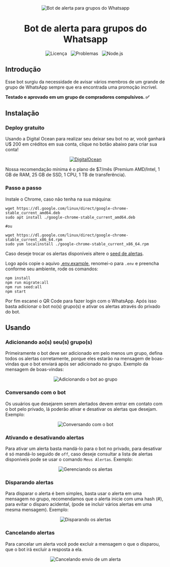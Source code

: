 <div align="center">
    <img src="https://raw.githubusercontent.com/leonetecbr/bot-alert-group-whatsapp/main/resources/logo.png" alt="Bot de alerta para grupos do Whatsapp">
    <h1>Bot de alerta para grupos do Whatsapp</h1>
    <img src="https://img.shields.io/github/license/leonetecbr/bot-alert-group-whatsapp.svg" alt="Licença"/>&nbsp;&nbsp;
    <img src="https://img.shields.io/github/issues/leonetecbr/bot-alert-group-whatsapp.svg" alt="Problemas"/>&nbsp;&nbsp;
    <img src="https://img.shields.io/badge/Node.js-43853D?style=for-the-badge&logo=node.js&logoColor=white" alt="Node.js"/>&nbsp;&nbsp;
</div>

## Introdução

Esse bot surgiu da necessidade de avisar vários membros de um grande de grupo de WhatsApp sempre que era encontrada uma
promoção incrível.

**Testado e aprovado em um grupo de compradores compulsivos. ✅**

## Instalação

### Deploy gratuito

Usando a Digital Ocean para realizar seu deixar seu bot no ar, você ganhará U$ 200 em créditos em sua conta, clique no 
botão abaixo para criar sua conta!

<p align="center">
    <a href="https://www.digitalocean.com/?refcode=5d3426700562&utm_campaign=Referral_Invite&utm_medium=Referral_Program&utm_source=badge">
        <img src="https://raw.githubusercontent.com/leonetecbr/bot-alert-group-whatsapp/main/result/DigitalOcean.png" alt="DigitalOcean" />
    </a>
</p>

Nossa recomendação mínima é o plano de $7/mês (Premium AMD/Intel, 1 GB de RAM, 25 GB de SSD, 1 CPU, 1 TB de transferência).

### Passo a passo

Instale o Chrome, caso não tenha na sua máquina:

```
wget https://dl.google.com/linux/direct/google-chrome-stable_current_amd64.deb
sudo apt install ./google-chrome-stable_current_amd64.deb

#ou

wget https://dl.google.com/linux/direct/google-chrome-stable_current_x86_64.rpm
sudo yum localinstall ./google-chrome-stable_current_x86_64.rpm
```

Caso deseje trocar os alertas disponíveis altere o [seed de alertas](https://github.com/leonetecbr/bot-alert-group-whatsapp/blob/main/seeders/20230805152033-alerts.js). 

Logo após copie o aquivo [.env.example](https://github.com/leonetecbr/bot-alert-group-whatsapp/blob/main/.env.example),
renomei-o para ```.env``` e preencha conforme seu ambiente, rode os comandos: 
```
npm install
npm run migrate:all
npm run seed:all
npm start
```
Por fim escanei o QR Code para fazer login com o WhatsApp. Após isso basta adicionar o bot no(s) grupo(s) e ativar os alertas
através do privado do bot.

## Usando

### Adicionando ao(s) seu(s) grupo(s)

Primeiramente o bot deve ser adicionado em pelo menos um grupo, defina todos os alertas corretamente, porque eles
estarão na mensagem de boas-vindas que o bot enviará após ser adicionado no grupo. Exemplo da mensagem de boas-vindas:

<p align="center">
   <img src="https://raw.githubusercontent.com/leonetecbr/bot-alert-group-whatsapp/main/result/Adicionando%20ao%20grupo.jpg" alt="Adicionando o bot ao grupo"/>
</p>

### Conversando com o bot

Os usuários que desejarem serem alertados devem entrar em contato com o bot pelo privado, lá poderão
ativar e desativar os alertas que desejam. Exemplo:

<p align="center">
   <img src="https://raw.githubusercontent.com/leonetecbr/bot-alert-group-whatsapp/main/result/Conversando%20com%20o%20bot.jpg" alt="Conversando com o bot"/>
</p>

### Ativando e desativando alertas

Para ativar um alerta basta mandá-lo para o bot no privado, para desativar é só mandá-lo seguido de `off`, caso deseje
consultar a lista de alertas disponíveis pode se usar o comando `Meus Alertas`. Exemplo:

<p align="center">
   <img src="https://raw.githubusercontent.com/leonetecbr/bot-alert-group-whatsapp/main/result/Gerenciando%20os%20alertas.jpg" alt="Gerenciando os alertas"/>
</p>

### Disparando alertas

Para disparar o alerta é bem simples, basta usar o alerta em uma mensagem no grupo, recomendamos que o alerta inicie com
uma hash (#), para evitar o disparo acidental, (pode se incluir vários alertas em uma mesma mensagem). Exemplo:

<p align="center">
   <img src="https://raw.githubusercontent.com/leonetecbr/bot-alert-group-whatsapp/main/result/Lan%C3%A7ando%20alerta%20no%20grupo.jpg" alt="Disparando os alertas"/>
</p>

### Cancelando alertas

Para cancelar um alerta você pode excluir a mensagem o que o disparou, que o bot irá excluir a resposta a ela.

<p align="center">
   <img src="https://raw.githubusercontent.com/leonetecbr/bot-alert-group-whatsapp/main/result/Cancelando%20envio%20de%20um%20alerta.jpg" alt="Cancelando envio de um alerta"/>
</p>
